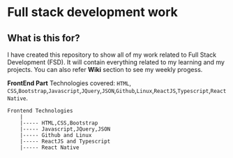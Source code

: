 # Full stack development work
## What is this for?
I have created this repository to show all of my work related to Full Stack Development (FSD). It will contain everything related to my learning and my projects. You can also refer **Wiki** section to see my weekly progess.

**FrontEnd Part** 
Technologies covered: `HTML`, `CSS`,`Bootstrap`,`Javascript`,`JQuery`,`JSON`,`Github`,`Linux`,`ReactJS`,`Typescript`,`React Native`.

```
Frontend Technologies
    |
    |----- HTML,CSS,Bootstrap
    |----- Javascript,JQuery,JSON
    |----- Github and Linux 
    |----- ReactJS and Typescript
    |----- React Native
```
